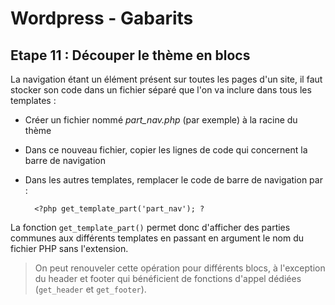 # Wordpress - Gabarits

## Etape 11 : Découper le thème en blocs 

La navigation étant un élément présent sur toutes les pages d'un site, il faut stocker son code dans un fichier séparé que l'on va inclure dans tous les templates :

* Créer un fichier nommé _part_nav.php_ (par exemple) à la racine du thème
* Dans ce nouveau fichier, copier les lignes de code qui concernent la barre de navigation 
* Dans les autres templates, remplacer le code de barre de navigation par :
	     
        <?php get_template_part('part_nav'); ?

La fonction `get_template_part()` permet donc d'afficher des parties communes aux différents templates en passant en argument le nom du fichier PHP sans l'extension. 

> On peut renouveler cette opération pour différents blocs, à l'exception du header et footer qui bénéficient de fonctions d'appel dédiées (`get_header` et `get_footer`).  

<br><br><br><br>